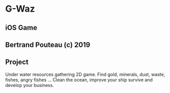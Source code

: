 #  G-Waz

## iOS Game

## Bertrand Pouteau (c) 2019

## Project
Under water resources gathering 2D game.
Find gold, minerals, dust, waste, fishes, angry fishes …
Clean the ocean, improve your ship survive and develop your business.

